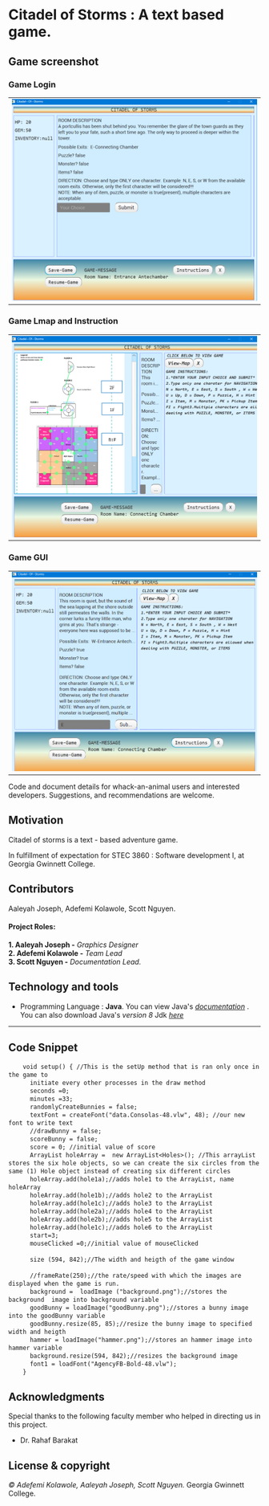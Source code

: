 # Citadel of Storms : A text based game.

## Game screenshot

### Game Login
|             | 
|:-----------:|
|![DisplayA][]| 

### Game Lmap and Instruction
|             | 
|:-----------:|
|![DisplayC][]| 
### Game GUI
|             | 
|:-----------:|
|![DisplayB][]| 




Code and document details for whack-an-animal users and interested developers. Suggestions, 
and recommendations are welcome.

## Motivation
Citadel of storms is a text - based adventure  game.

In fulfillment of expectation for STEC 3860 : Software development I, at Georgia Gwinnett College.

[comment]: #---
## Contributors
 Aaleyah Joseph, Adefemi Kolawole, Scott Nguyen.
 
#### Project Roles:
   **1. Aaleyah Joseph -** _Graphics Designer_   
   **2. Adefemi Kolawole -** _Team Lead_   
   **3. Scott Nguyen -** _Documentation Lead._ 

[comment]: #---

## Technology and tools

 * Programming Language : __Java__. You can view Java's *[documentation][]* . You can also download  Java's _version 8_ Jdk *[here][]*

---

## Code Snippet
		void setup() { //This is the setUp method that is ran only once in the game to  
		  initiate every other processes in the draw method
		  seconds =0; 
		  minutes =33;
		  randomlyCreateBunnies = false; 
		  textFont = createFont("data.Consolas-48.vlw", 48); //our new font to write text 
		  //drawBunny = false;
		  scoreBunny = false;
		  score = 0; //initial value of score
		  ArrayList holeArray =  new ArrayList<Holes>(); //This arrayList stores the six hole objects, so we can create the six circles from the same (1) Hole object instead of creating six different circles
		  holeArray.add(hole1a);//adds hole1 to the ArrayList, name holeArray
		  holeArray.add(hole1b);//adds hole2 to the ArrayList
		  holeArray.add(hole1c);//adds hole3 to the ArrayList
		  holeArray.add(hole2a);//adds hole4 to the ArrayList
		  holeArray.add(hole2b);//adds hole5 to the ArrayList
		  holeArray.add(hole1c);//adds hole6 to the ArrayList
		  start=3;
		  mouseClicked =0;//initial value of mouseClicked

		  size (594, 842);//The width and heigth of the game window

		  //frameRate(250);//the rate/speed with which the images are displayed when the game is run.
		  background =  loadImage ("background.png");//stores the background  image into background variable
		  goodBunny = loadImage("goodBunny.png");//stores a bunny image into the goodBunny variable
		  goodBunny.resize(85, 85);//resize the bunny image to specified width and heigth
		  hammer = loadImage("hammer.png");//stores an hammer image into hammer variable
		  background.resize(594, 842);//resizes the background image
		  font1 = loadFont("AgencyFB-Bold-48.vlw");
		}


## Acknowledgments
Special thanks to the following faculty member who helped in directing us in this project.
 * Dr. Rahaf Barakat


## License & copyright

*© Adefemi Kolawole, Aaleyah Joseph, Scott Nguyen.* Georgia Gwinnett College.

[comment]: # (the following are footnotes and links)

[processing.js]: https://processing.org/  "Processing Homepage"
[here]: https://www.oracle.com/technetwork/java/javase/downloads/jdk8-downloads-2133151.html  "Java 8 Download"
[documentation]: https://docs.oracle.com/en/java/javase/11/
[displayA]: https://github.com/ElijahKolawole/Team_Avengers_Fall2018/blob/master/src/image/page-one.PNG  "Login Image"
[displayB]: https://github.com/ElijahKolawole/Team_Avengers_Fall2018/blob/master/src/image/page-two.PNG  "Game UI Image"

[displayC]: https://github.com/ElijahKolawole/Team_Avengers_Fall2018/blob/master/src/image/page-three.PNG "Map and Instruction"











